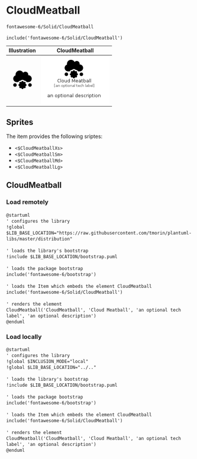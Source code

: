 # CloudMeatball


```text
fontawesome-6/Solid/CloudMeatball
```

```text
include('fontawesome-6/Solid/CloudMeatball')
```



| Illustration | CloudMeatball |
| :---: | :---: |
| ![illustration for Illustration](../../fontawesome-6/Solid/CloudMeatball.png) | ![illustration for CloudMeatball](../../fontawesome-6/Solid/CloudMeatball.Local.png) |



## Sprites
The item provides the following sriptes:

- `<$CloudMeatballXs>`
- `<$CloudMeatballSm>`
- `<$CloudMeatballMd>`
- `<$CloudMeatballLg>`





## CloudMeatball

### Load remotely
```plantuml
@startuml
' configures the library
!global $LIB_BASE_LOCATION="https://raw.githubusercontent.com/tmorin/plantuml-libs/master/distribution"

' loads the library's bootstrap
!include $LIB_BASE_LOCATION/bootstrap.puml

' loads the package bootstrap
include('fontawesome-6/bootstrap')

' loads the Item which embeds the element CloudMeatball
include('fontawesome-6/Solid/CloudMeatball')

' renders the element
CloudMeatball('CloudMeatball', 'Cloud Meatball', 'an optional tech label', 'an optional description')
@enduml
```

### Load locally
```plantuml
@startuml
' configures the library
!global $INCLUSION_MODE="local"
!global $LIB_BASE_LOCATION="../.."

' loads the library's bootstrap
!include $LIB_BASE_LOCATION/bootstrap.puml

' loads the package bootstrap
include('fontawesome-6/bootstrap')

' loads the Item which embeds the element CloudMeatball
include('fontawesome-6/Solid/CloudMeatball')

' renders the element
CloudMeatball('CloudMeatball', 'Cloud Meatball', 'an optional tech label', 'an optional description')
@enduml
```

